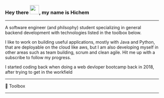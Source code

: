 ### Hey there <img src="https://raw.githubusercontent.com/MartinHeinz/MartinHeinz/master/wave.gif" width="30px">, my name is Hichem

---
A software engineer (and philsophy) student specializing in general backend development with technologies listed in the toolbox below.

I like to work on building useful applications, mostly with Java and Python, that are deployable on the cloud like aws, but I am also developing myself in other areas such as team building, scrum and clean agile. Hit me up with a subscribe to follow my progress.

I started coding back when doing a web devloper bootcamp back in 2018, after trying to get in the workfield 

---

🧰 Toolbox

---





<!--
**Htou/Htou** is a ✨ _special_ ✨ repository because its `README.md` (this file) appears on your GitHub profile.

Here are some ideas to get you started:

- 🔭 I’m currently working on ...
- 🌱 I’m currently learning ...
- 👯 I’m looking to collaborate on ...
- 🤔 I’m looking for help with ...
- 💬 Ask me about ...
- 📫 How to reach me: ...
- 😄 Pronouns: ...
- ⚡ Fun fact: ...
-->
